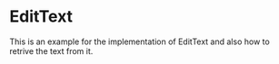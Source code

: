 # EditText
This is an example for the implementation of EditText and also how to retrive the text from it.
